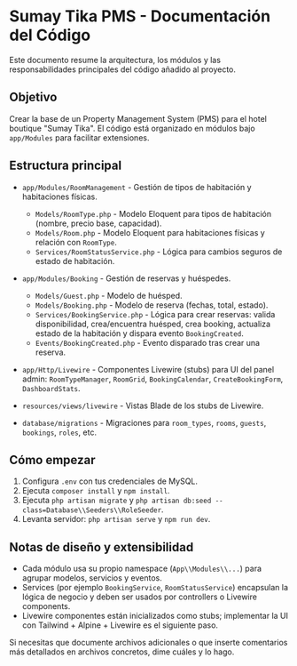 # Sumay Tika PMS - Documentación del Código

Este documento resume la arquitectura, los módulos y las responsabilidades principales del código añadido al proyecto.

## Objetivo
Crear la base de un Property Management System (PMS) para el hotel boutique "Sumay Tika". El código está organizado en módulos bajo `app/Modules` para facilitar extensiones.

## Estructura principal

- `app/Modules/RoomManagement` - Gestión de tipos de habitación y habitaciones físicas.
  - `Models/RoomType.php` - Modelo Eloquent para tipos de habitación (nombre, precio base, capacidad).
  - `Models/Room.php` - Modelo Eloquent para habitaciones físicas y relación con `RoomType`.
  - `Services/RoomStatusService.php` - Lógica para cambios seguros de estado de habitación.

- `app/Modules/Booking` - Gestión de reservas y huéspedes.
  - `Models/Guest.php` - Modelo de huésped.
  - `Models/Booking.php` - Modelo de reserva (fechas, total, estado).
  - `Services/BookingService.php` - Lógica para crear reservas: valida disponibilidad, crea/encuentra huésped, crea booking, actualiza estado de la habitación y dispara evento `BookingCreated`.
  - `Events/BookingCreated.php` - Evento disparado tras crear una reserva.

- `app/Http/Livewire` - Componentes Livewire (stubs) para UI del panel admin: `RoomTypeManager`, `RoomGrid`, `BookingCalendar`, `CreateBookingForm`, `DashboardStats`.

- `resources/views/livewire` - Vistas Blade de los stubs de Livewire.

- `database/migrations` - Migraciones para `room_types`, `rooms`, `guests`, `bookings`, `roles`, etc.

## Cómo empezar
1. Configura `.env` con tus credenciales de MySQL.
2. Ejecuta `composer install` y `npm install`.
3. Ejecuta `php artisan migrate` y `php artisan db:seed --class=Database\\Seeders\\RoleSeeder`.
4. Levanta servidor: `php artisan serve` y `npm run dev`.

## Notas de diseño y extensibilidad
- Cada módulo usa su propio namespace (`App\\Modules\\...`) para agrupar modelos, servicios y eventos.
- Services (por ejemplo `BookingService`, `RoomStatusService`) encapsulan la lógica de negocio y deben ser usados por controllers o Livewire components.
- Livewire componentes están inicializados como stubs; implementar la UI con Tailwind + Alpine + Livewire es el siguiente paso.

Si necesitas que documente archivos adicionales o que inserte comentarios más detallados en archivos concretos, dime cuáles y lo hago.
